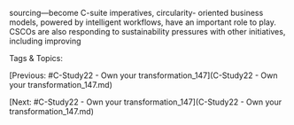 sourcing—become C-suite imperatives, circularity-
oriented business models, powered by intelligent 
workflows, have an important role to play.
CSCOs are also responding to sustainability 
pressures with other initiatives, including improving 

   Tags & Topics:
   

[Previous: #C-Study22 - Own your transformation_147](C-Study22 - Own your transformation_147.md)

[Next: #C-Study22 - Own your transformation_147](C-Study22 - Own your transformation_147.md)